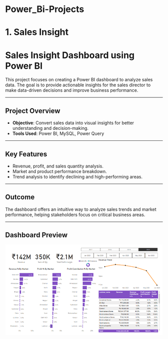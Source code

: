 # Power_Bi-Projects

# 1. Sales Insight  
# Sales Insight Dashboard using Power BI

This project focuses on creating a Power BI dashboard to analyze sales data. The goal is to provide actionable insights for the sales director to make data-driven decisions and improve business performance.

---

## Project Overview
- **Objective**: Convert sales data into visual insights for better understanding and decision-making.  
- **Tools Used**: Power BI, MySQL, Power Query  

---

## Key Features
- Revenue, profit, and sales quantity analysis.
- Market and product performance breakdown.
- Trend analysis to identify declining and high-performing areas.  

---

## Outcome
The dashboard offers an intuitive way to analyze sales trends and market performance, helping stakeholders focus on critical business areas.

---

## Dashboard Preview
![Sales Insight Dashboard](sales-insights-data-analysis-project/sales_insight.gif)
